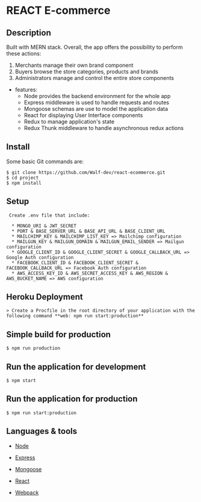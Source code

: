 # REACT E-commerce

## Description

Built with MERN stack. Overall, the app offers the possibility to perform these actions: 

1. Merchants manage their own brand component
2. Buyers browse the store categories, products and brands
3. Administrators manage and control the entire store components 


* features:
  * Node provides the backend environment for the whole app
  * Express middleware is used to handle requests and routes
  * Mongoose schemas are use to model the application data
  * React for displaying User Interface components
  * Redux to manage application's state
  * Redux Thunk middleware to handle asynchronous redux actions



## Install

Some basic Git commands are:

```
$ git clone https://github.com/Walf-dev/react-ecommerce.git
$ cd project
$ npm install
```

## Setup

```
 Create .env file that include:

  * MONGO_URI & JWT_SECRET
  * PORT & BASE_SERVER_URL & BASE_API_URL & BASE_CLIENT_URL
  * MAILCHIMP_KEY & MAILCHIMP_LIST_KEY => Mailchimp configuration
  * MAILGUN_KEY & MAILGUN_DOMAIN & MAILGUN_EMAIL_SENDER => Mailgun configuration
  * GOOGLE_CLIENT_ID & GOOGLE_CLIENT_SECRET & GOOGLE_CALLBACK_URL => Google Auth configuration
  * FACEBOOK_CLIENT_ID & FACEBOOK_CLIENT_SECRET & FACEBOOK_CALLBACK_URL => Facebook Auth configuration
  * AWS_ACCESS_KEY_ID & AWS_SECRET_ACCESS_KEY & AWS_REGION & AWS_BUCKET_NAME => AWS configuration
```

## Heroku Deployment

```
> Create a Procfile in the root directory of your application with the following command **web: npm run start:production**
```


## Simple build for production

```
$ npm run production
```

## Run the application for development

```
$ npm start
```

## Run the application for production

```
$ npm run start:production
```


## Languages & tools

- [Node](https://nodejs.org/en/)

- [Express](https://expressjs.com/)

- [Mongoose](https://mongoosejs.com/)

- [React](https://reactjs.org/)

- [Webpack](https://webpack.js.org/)

